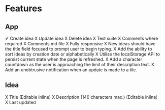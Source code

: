 # Features

## App

✔ Create idea
X Update idea
X Delete idea
X Test suite
X Comments where required
X Comments.md file
X Fully responsive
X New ideas should have the title field focused to prompt user to begin typing.
X Add the ability to sort ideas by creation date or alphabetically
X Utilise the localStorage API to persist current state when the page is refreshed.
X Add a character countdown as the user is approaching the limit of their description text.
X Add an unobtrusive notification when an update is made to a tile.

## Idea

X Title (Editable inline)
X Description (140 characters max.) (Editable inline)
X Last updated
